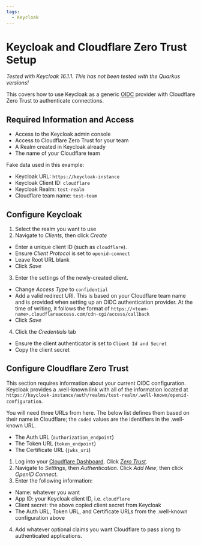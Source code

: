 ```yaml
---
tags:
  - Keycloak
---
```


# Keycloak and Cloudflare Zero Trust Setup

_Tested with Keycloak 16.1.1. This has not been tested with the Quarkus
versions!_

This covers how to use Keycloak as a generic <abbr title="OpenID
Connect">OIDC</abbr> provider with Cloudflare Zero Trust to authenticate
connections.

## Required Information and Access

- Access to the Keycloak admin console
- Access to Cloudflare Zero Trust for your team
- A Realm created in Keycloak already
- The name of your Cloudflare team

Fake data used in this example:

- Keycloak URL: `https://keycloak-instance`
- Keycloak Client ID: `cloudflare`
- Keycloak Realm: `test-realm`
- Cloudflare team name: `test-team`

## Configure Keycloak

1. Select the realm you want to use
2. Navigate to _Clients_, then click _Create_

- Enter a unique client ID (such as `cloudflare`).
- Ensure _Client Protocol_ is set to `openid-connect`
- Leave Root URL blank
- Click _Save_

3. Enter the settings of the newly-created client.

- Change _Access Type_ to `confidential`
- Add a valid redirect URI. This is based on your Cloudflare team name and is
  provided when setting up an OIDC authentication provider. At the time of
  writing, it follows the format of
  `https://<team-name>.cloudflareaccess.com/cdn-cgi/access/callback`
- Click _Save_

4. Click the _Credentials_ tab

- Ensure the client authenticator is set to `Client Id and Secret`
- Copy the client secret

## Configure Cloudflare Zero Trust

This section requires information about your current OIDC configuration.
Keycloak provides a .well-known link with all of the information located at
`https://keycloak-instance/auth/realms/test-realm/.well-known/openid-configuration`.

You will need three URLs from here. The below list defines them based on their
name in Cloudflare; the `coded` values are the identifiers in the .well-known
URL.

- The Auth URL (`authorization_endpoint`)
- The Token URL (`token_endpoint`)
- The Certificate URL (`jwks_uri`)

1. Log into your [Cloudflare Dashboard](https://dash.cloudflare.com). Click
   [_Zero Trust_](https://dash.teams.cloudflare.com/).
2. Navigate to _Settings_, then _Authentication_. Click _Add New_, then click
   _OpenID Connect_.
3. Enter the following information:

- Name: whatever you want
- App ID: your Keycloak client ID, i.e. `cloudflare`
- Client secret: the above copied client secret from Keycloak
- The Auth URL, Token URL, and Certificate URLs from the .well-known
  configuration above

4. Add whatever optional claims you want Cloudflare to pass along to
   authenticated applications.
